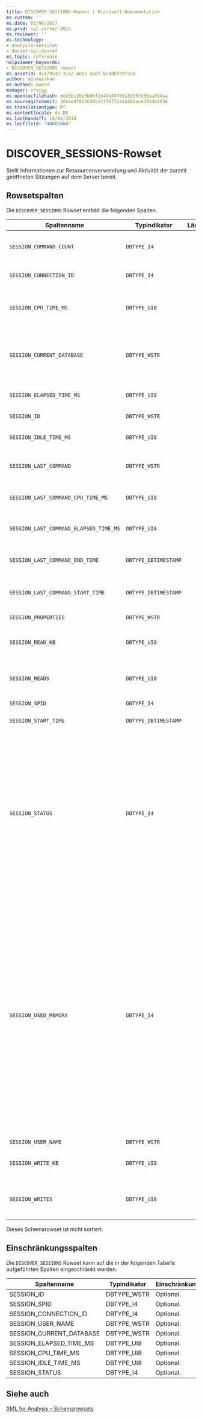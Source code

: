 ```yaml
---
title: DISCOVER_SESSIONS-Rowset | Microsoft-Dokumentation
ms.custom: ''
ms.date: 03/06/2017
ms.prod: sql-server-2014
ms.reviewer: ''
ms.technology:
- analysis-services
- docset-sql-devref
ms.topic: reference
helpviewer_keywords:
- DISCOVER_SESSIONS rowset
ms.assetid: 47a79542-3142-4e62-a66f-6c4dbfe0f5c0
author: minewiskan
ms.author: owend
manager: craigg
ms.openlocfilehash: eee5bc20e5b0bf2e48b45703a3236fe56aad94aa
ms.sourcegitcommit: 3da2edf82763852cff6772a1a282ace3034b4936
ms.translationtype: MT
ms.contentlocale: de-DE
ms.lasthandoff: 10/02/2018
ms.locfileid: "48082860"
---
```

# <a name="discoversessions-rowset"></a>DISCOVER_SESSIONS-Rowset
  Stellt Informationen zur Ressourcenverwendung und Aktivität der zurzeit geöffneten Sitzungen auf dem Server bereit.  
  
## <a name="rowset-columns"></a>Rowsetspalten  
 Die `DISCOVER_SESSIONS` Rowset enthält die folgenden Spalten.  
  
|Spaltenname|Typindikator|Länge|Description|  
|-----------------|--------------------|------------|-----------------|  
|`SESSION_COMMAND_COUNT`|`DBTYPE_I4`||Die Anzahl der Befehle, deren Ausführung seit dem Beginn der Sitzung gestartet wurde.|  
|`SESSION_CONNECTION_ID`|`DBTYPE_I4`||Der Verbindungsbezeichner für die Sitzung.|  
|`SESSION_CPU_TIME_MS`|`DBTYPE_UI8`||Die CPU-Zeit in Millisekunden, die seit dem Beginn der Sitzung von allen Anforderungen beansprucht wurde.|  
|`SESSION_CURRENT_DATABASE`|`DBTYPE_WSTR`||Der Name der Datenbank, die von der aktuellen Befehlsausführung verwendet wurde, oder die Datenbank, die von dem zuletzt ausgeführten Befehl verwendet wurde.|  
|`SESSION_ELAPSED_TIME_MS`|`DBTYPE_UI8`||Seit dem Start der Sitzung verstrichene Zeit in Millisekunden.|  
|`SESSION_ID`|`DBTYPE_WSTR`||Die eindeutige Sitzungs-ID als GUID.|  
|`SESSION_IDLE_TIME_MS`|`DBTYPE_UI8`||Die Leerlaufzeit in Millisekunden seit dem Start der Sitzung.|  
|`SESSION_LAST_COMMAND`|`DBTYPE_WSTR`||Der Text des zurzeit ausgeführten Befehls oder der zuletzt ausgeführte Befehl.|  
|`SESSION_LAST_COMMAND_CPU_TIME_MS`|`DBTYPE_UI8`||Die von `SESSION_LAST_COMMAND` verwendete CPU-Zeit in Millisekunden.|  
|`SESSION_LAST_COMMAND_ELAPSED_TIME_MS`|`DBTYPE_UI8`||Die seit dem Start von `SESSION_LAST_COMMAND` verstrichene Zeit in Millisekunden.|  
|`SESSION_LAST_COMMAND_END_TIME`|`DBTYPE_DBTIMESTAMP`||Die UTC-Serverzeit zu dem Zeitpunkt, als die Ausführung des letzten Befehls beendet wurde.|  
|`SESSION_LAST_COMMAND_START_TIME`|`DBTYPE_DBTIMESTAMP`||Die UTC-Serverzeit zu dem Zeitpunkt, als die Ausführung des letzten Befehls gestartet wurde.|  
|`SESSION_PROPERTIES`|`DBTYPE_WSTR`||Zur künftigen Verwendung reserviert.|  
|`SESSION_READ_KB`|`DBTYPE_UI8`||Der akkumulierte Wert der seit dem Start der Sitzung vom Datenträger gelesenen Daten in KB.|  
|`SESSION_READS`|`DBTYPE_UI8`||Die akkumulierte Anzahl der seit dem Start der Sitzung erfolgten Lesevorgänge auf dem Datenträger.|  
|`SESSION_SPID`|`DBTYPE_I4`||Die Sitzungs-ID.|  
|`SESSION_START_TIME`|`DBTYPE_DBTIMESTAMP`||Das Datum und die Uhrzeit des Sitzungsstarts als UTC-Zeit für den Server.|  
|`SESSION_STATUS`|`DBTYPE_I4`||Der Aktivitätsstatus der Sitzung<br /><br /> 0 bedeutet "Leerlauf": Zurzeit keine Aktivität.<br /><br /> 1 bedeutet "Aktiv": Die Sitzung führt einige angeforderte Aufgaben aus.<br /><br /> 2 bedeutet "Blockiert": Die Sitzung wartet darauf, dass einige Ressourcen angehaltene Aufgaben fortsetzen.<br /><br /> 3 bedeutet "Abgebrochen": die Sitzung als abgebrochen markiert wurde.|  
|`SESSION_USED_MEMORY`|`DBTYPE_I4`||Die Größe des zurzeit von der Sitzung verwendeten Speichers in KB. Der gemeldete Wert ist die RAM-Verwendung nach SPID, ohne Unterscheidung zwischen verkleinerbarem und nicht verkleinerbarem Arbeitsspeicher. Im Gegensatz zu anderen DMVs, die Informationen zur Speicherauslastung zur Verfügung stellen, unterteilt DISCOVER_SESSIONS die Speicherauslastung nicht nach Kategorie.<br /><br /> Beachten Sie, dass SESSION_USED_MEMORY in der Regel zu wenige Informationen zur tatsächlichen Speicherauslastung bereitstellt, da von mehreren Sitzungen gemeinsam genutzte Objekte ausgeschlossen sind.  Nur die eindeutig zur Sitzung gehörigen Objekte werden in der Arbeitsspeicherberechnung dargestellt.|  
|`SESSION_USER_NAME`|`DBTYPE_WSTR`||Der Sitzungsbenutzername.|  
|`SESSION_WRITE_KB`|`DBTYPE_UI8`||Der akkumulierte Wert der seit dem Start der Sitzung auf den Datenträger geschriebenen Daten in KB.|  
|`SESSION_WRITES`|`DBTYPE_UI8`||Die akkumulierte Anzahl der seit dem Start der Sitzung erfolgten Schreibvorgänge auf dem Datenträger.|  
  
 Dieses Schemarowset ist nicht sortiert.  
  
## <a name="restriction-columns"></a>Einschränkungsspalten  
 Die `DISCOVER_SESSIONS` Rowset kann auf die in der folgenden Tabelle aufgeführten Spalten eingeschränkt werden.  
  
|Spaltenname|Typindikator|Einschränkungsstatus|  
|-----------------|--------------------|-----------------------|  
|SESSION_ID|DBTYPE_WSTR|Optional.|  
|SESSION_SPID|DBTYPE_I4|Optional.|  
|SESSION_CONNECTION_ID|DBTYPE_I4|Optional.|  
|SESSION_USER_NAME|DBTYPE_WSTR|Optional.|  
|SESSION_CURRENT_DATABASE|DBTYPE_WSTR|Optional.|  
|SESSION_ELAPSED_TIME_MS|DBTYPE_UI8|Optional.|  
|SESSION_CPU_TIME_MS|DBTYPE_UI8|Optional.|  
|SESSION_IDLE_TIME_MS|DBTYPE_UI8|Optional.|  
|SESSION_STATUS|DBTYPE_I4|Optional.|  
  
## <a name="see-also"></a>Siehe auch  
 [XML for Analysis – Schemarowsets](xml-for-analysis-schema-rowsets.md)  
  
  
